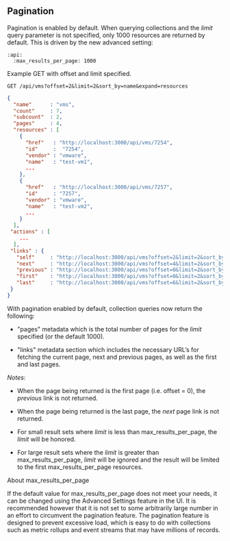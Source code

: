 ---
---

## Pagination

Pagination is enabled by default. When querying collections and the
*limit* query parameter is not specified, only 1000 resources are
returned by default. This is driven by the new advanced setting:

``` data
:api:
  :max_results_per_page: 1000
```

Example GET with offset and limit specified.

``` data
GET /api/vms?offset=2&limit=2&sort_by=name&expand=resources
```

``` json
{
  "name"      : "vms",
  "count"     : 7,
  "subcount"  : 2,
  "pages"     : 4,
  "resources" : [
    {
      "href"   : "http://localhost:3000/api/vms/7254",
      "id"     :  "7254",
      "vendor" : "vmware",
      "name"   : "test-vm1",
      ...
    },
    {
      "href"   : "http://localhost:3000/api/vms/7257",
      "id"     : "7257",
      "vendor" : "vmware",
      "name"   : "test-vm2",
      ...
    }
  ],
 "actions" : [
    ...
  ],
 "links" : {
   "self"     : "http://localhost:3000/api/vms?offset=2&limit=2&sort_by=name&expand=resources",
   "next"     : "http://localhost:3000/api/vms?offset=4&limit=2&sort_by=name&expand=resources",
   "previous" : "http://localhost:3000/api/vms?offset=0&limit=2&sort_by=name&expand=resources",
   "first"    : "http://localhost:3000/api/vms?offset=0&limit=2&sort_by=name&expand=resources",
   "last"     : "http://localhost:3000/api/vms?offset=6&limit=2&sort_by=name&expand=resources"
 }
}
```

With pagination enabled by default, collection queries now return the
following:

  - "pages" metadata which is the total number of pages for the *limit*
    specified (or the default 1000).

  - "links" metadata section which includes the necessary URL’s for
    fetching the current page, next and previous pages, as well as the
    first and last pages.

*Notes:*

  - When the page being returned is the first page (i.e. offset = 0),
    the *previous* link is not returned.

  - When the page being returned is the last page, the *next* page link
    is not returned.

  - For small result sets where *limit* is less than
    max\_results\_per\_page, the *limit* will be honored.

  - For large result sets where the *limit* is greater than
    max\_results\_per\_page, *limit* will be ignored and the result will
    be limited to the first max\_results\_per\_page resources.

<div class="note">

<div class="title">

About max\_results\_per\_page

</div>

If the default value for max\_results\_per\_page does not meet your
needs, it can be changed using the Advanced Settings feature in the UI.
It is recommended however that it is not set to some arbitrarily large
number in an effort to circumvent the pagination feature. The pagination
feature is designed to prevent excessive load, which is easy to do with
collections such as metric rollups and event streams that may have
millions of records.

</div>
